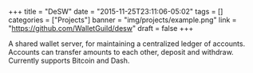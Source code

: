 +++
title = "DeSW"
date = "2015-11-25T23:11:06-05:02"
tags = []
categories = ["Projects"]
banner = "img/projects/example.png"
link = "https://github.com/WalletGuild/desw"
draft = false
+++

A shared wallet server, for maintaining a centralized ledger of accounts. Accounts can transfer amounts to each other, deposit and withdraw. Currently supports Bitcoin and Dash.